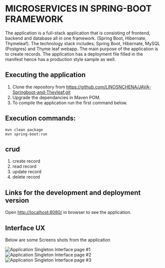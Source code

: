 # MICROSERVICES IN SPRING-BOOT FRAMEWORK 

The application is a full-stack application that is consisting of frontend, backend and database all in one framework. (Spring Boot, Hibernate, Thymeleaf). The technology stack includes; Spring Boot, Hibernate, MySQL (Postgres) and Thyme leaf webapp.  The main purpose of the application is to create records. The application has a deployment file filled in the manifest hence has a production style sample as well.


## Executing the application

1. Clone the repository from https://github.com/LINOSNCHENA/JAVA-Springboot-and-Theyleaf.git
2.  Upgrade the dependancies in Maven POM.
3. To compile the application run the first command below.

## Execution commands:  

```
mvn clean package
mvn spring-boot:run

```

## crud
1. create record
2. read record
3. update record
4. delete record

## Links for the development and deployment version

Open [http://localhost:8080/](http://localhost:8080/) in browser to see the application.

## Interface UX

 Below are some Screens shots from the application

![ Application Singleton Interface page #1 ](https://github.com/LINOSNCHENA/JAVA-Springboot-and-Theyleaf/blob/master/pemba/monze%20(1).png)
![ Application Singleton Interface page #2 ](https://github.com/LINOSNCHENA/JAVA-Springboot-and-Theyleaf/blob/master/pemba/monze%20(5).png)
![ Application Singleton Interface page #3 ](https://github.com/LINOSNCHENA/JAVA-Springboot-and-Theyleaf/blob/master/pemba/monze%20(4).png)

